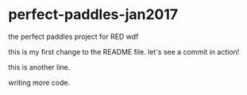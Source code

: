 # perfect-paddles-jan2017
the perfect paddles project for RED wdf

this is my first change to the README file.  let's see a commit in action!

this is another line.

writing more code.